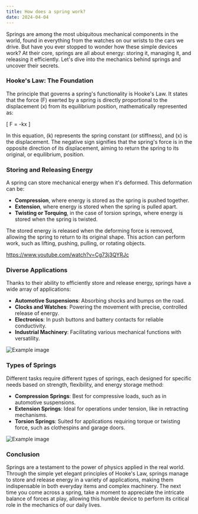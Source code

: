```yaml
---
title: How does a spring work?
date: 2024-04-04
---
```

Springs are among the most ubiquitous mechanical components in the world, found in everything from the watches on our wrists to the cars we drive. But have you ever stopped to wonder how these simple devices work? At their core, springs are all about energy: storing it, managing it, and releasing it efficiently. Let's dive into the mechanics behind springs and uncover their secrets.

### Hooke's Law: The Foundation

The principle that governs a spring's functionality is Hooke's Law. It states that the force \(F\) exerted by a spring is directly proportional to the displacement \(x\) from its equilibrium position, mathematically represented as:

\[ F = -kx \]

In this equation, \(k\) represents the spring constant (or stiffness), and \(x\) is the displacement. The negative sign signifies that the spring's force is in the opposite direction of its displacement, aiming to return the spring to its original, or equilibrium, position.

### Storing and Releasing Energy

A spring can store mechanical energy when it's deformed. This deformation can be:

- **Compression**, where energy is stored as the spring is pushed together.
- **Extension**, where energy is stored when the spring is pulled apart.
- **Twisting or Torquing**, in the case of torsion springs, where energy is stored when the spring is twisted.

The stored energy is released when the deforming force is removed, allowing the spring to return to its original shape. This action can perform work, such as lifting, pushing, pulling, or rotating objects.

https://www.youtube.com/watch?v=Cg73j3QYRJc

### Diverse Applications

Thanks to their ability to efficiently store and release energy, springs have a wide array of applications:

- **Automotive Suspensions**: Absorbing shocks and bumps on the road.
- **Clocks and Watches**: Powering the movement with precise, controlled release of energy.
- **Electronics**: In push buttons and battery contacts for reliable conductivity.
- **Industrial Machinery**: Facilitating various mechanical functions with versatility.

![Example image](https://picsum.photos/1024/768)

### Types of Springs

Different tasks require different types of springs, each designed for specific needs based on strength, flexibility, and energy storage method:

- **Compression Springs**: Best for compressive loads, such as in automotive suspensions.
- **Extension Springs**: Ideal for operations under tension, like in retracting mechanisms.
- **Torsion Springs**: Suited for applications requiring torque or twisting force, such as clothespins and garage doors.

![Example image](https://picsum.photos/1024/768)

### Conclusion

Springs are a testament to the power of physics applied in the real world. Through the simple yet elegant principles of Hooke's Law, springs manage to store and release energy in a variety of applications, making them indispensable in both everyday items and complex machinery. The next time you come across a spring, take a moment to appreciate the intricate balance of forces at play, allowing this humble device to perform its critical role in the mechanics of our daily lives.
